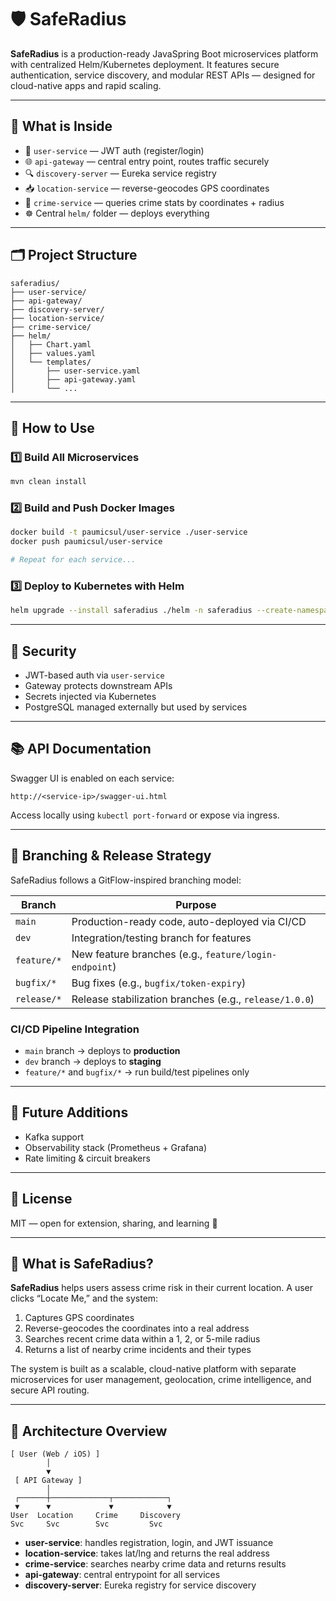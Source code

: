 # 🛡️ SafeRadius

**SafeRadius** is a production-ready JavaSpring Boot microservices platform with centralized Helm/Kubernetes deployment. It features secure authentication, service discovery, and modular REST APIs — designed for cloud-native apps and rapid scaling.

---

## 🧰 What is Inside

- 🔐 `user-service` — JWT auth (register/login)
- 🌐 `api-gateway` — central entry point, routes traffic securely
- 🔍 `discovery-server` — Eureka service registry
- 📥 `location-service` — reverse-geocodes GPS coordinates
- 🚨 `crime-service` — queries crime stats by coordinates + radius
- ☸️ Central `helm/` folder — deploys everything

---

## 🗂️ Project Structure

```
saferadius/
├── user-service/
├── api-gateway/
├── discovery-server/
├── location-service/
├── crime-service/
├── helm/
│   ├── Chart.yaml
│   ├── values.yaml
│   └── templates/
│       ├── user-service.yaml
│       ├── api-gateway.yaml
│       └── ...
```

---

## 🧪 How to Use

### 1️⃣ Build All Microservices

```bash
mvn clean install
```

### 2️⃣ Build and Push Docker Images

```bash
docker build -t paumicsul/user-service ./user-service
docker push paumicsul/user-service

# Repeat for each service...
```

### 3️⃣ Deploy to Kubernetes with Helm

```bash
helm upgrade --install saferadius ./helm -n saferadius --create-namespace
```

---

## 🔐 Security

- JWT-based auth via `user-service`
- Gateway protects downstream APIs
- Secrets injected via Kubernetes
- PostgreSQL managed externally but used by services

---

## 📚 API Documentation

Swagger UI is enabled on each service:

```
http://<service-ip>/swagger-ui.html
```

Access locally using `kubectl port-forward` or expose via ingress.

---

## 🔀 Branching & Release Strategy

SafeRadius follows a GitFlow-inspired branching model:

| Branch         | Purpose                            |
|----------------|-------------------------------------|
| `main`         | Production-ready code, auto-deployed via CI/CD |
| `dev`          | Integration/testing branch for features |
| `feature/*`    | New feature branches (e.g., `feature/login-endpoint`) |
| `bugfix/*`     | Bug fixes (e.g., `bugfix/token-expiry`) |
| `release/*`    | Release stabilization branches (e.g., `release/1.0.0`) |

### CI/CD Pipeline Integration

- `main` branch → deploys to **production**
- `dev` branch → deploys to **staging**
- `feature/*` and `bugfix/*` → run build/test pipelines only

---

## 🤖 Future Additions

- Kafka support
- Observability stack (Prometheus + Grafana)
- Rate limiting & circuit breakers

---

## 📄 License

MIT — open for extension, sharing, and learning 🚀

---

## 🧭 What is SafeRadius?

**SafeRadius** helps users assess crime risk in their current location. A user clicks “Locate Me,” and the system:

1. Captures GPS coordinates
2. Reverse-geocodes the coordinates into a real address
3. Searches recent crime data within a 1, 2, or 5-mile radius
4. Returns a list of nearby crime incidents and their types

The system is built as a scalable, cloud-native platform with separate microservices for user management, geolocation, crime intelligence, and secure API routing.

---

## 🧱 Architecture Overview

```
[ User (Web / iOS) ]
        │
        ▼
 [ API Gateway ]
        │
 ┌──────┼─────────────┬────────────┐
 ▼      ▼             ▼            ▼
User  Location     Crime     Discovery
Svc     Svc        Svc         Svc
```

- **user-service**: handles registration, login, and JWT issuance
- **location-service**: takes lat/lng and returns the real address
- **crime-service**: searches nearby crime data and returns results
- **api-gateway**: central entrypoint for all services
- **discovery-server**: Eureka registry for service discovery


